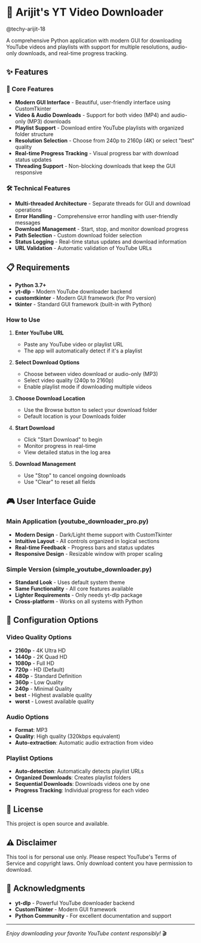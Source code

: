 # 🎥 Arijit's YT Video Downloader

@techy-arijit-18

A comprehensive Python application with modern GUI for downloading YouTube videos and playlists with support for multiple resolutions, audio-only downloads, and real-time progress tracking.

## ✨ Features

### 🎯 Core Features
- **Modern GUI Interface** - Beautiful, user-friendly interface using CustomTkinter
- **Video & Audio Downloads** - Support for both video (MP4) and audio-only (MP3) downloads
- **Playlist Support** - Download entire YouTube playlists with organized folder structure
- **Resolution Selection** - Choose from 240p to 2160p (4K) or select "best" quality
- **Real-time Progress Tracking** - Visual progress bar with download status updates
- **Threading Support** - Non-blocking downloads that keep the GUI responsive

### 🛠️ Technical Features  
- **Multi-threaded Architecture** - Separate threads for GUI and download operations
- **Error Handling** - Comprehensive error handling with user-friendly messages
- **Download Management** - Start, stop, and monitor download progress
- **Path Selection** - Custom download folder selection
- **Status Logging** - Real-time status updates and download information
- **URL Validation** - Automatic validation of YouTube URLs

## 📋 Requirements

- **Python 3.7+**
- **yt-dlp** - Modern YouTube downloader backend
- **customtkinter** - Modern GUI framework (for Pro version)
- **tkinter** - Standard GUI framework (built-in with Python)

### How to Use

1. **Enter YouTube URL**
   - Paste any YouTube video or playlist URL
   - The app will automatically detect if it's a playlist

2. **Select Download Options**
   - Choose between video download or audio-only (MP3)
   - Select video quality (240p to 2160p)
   - Enable playlist mode if downloading multiple videos

3. **Choose Download Location**
   - Use the Browse button to select your download folder
   - Default location is your Downloads folder

4. **Start Download**
   - Click "Start Download" to begin
   - Monitor progress in real-time
   - View detailed status in the log area

5. **Download Management**
   - Use "Stop" to cancel ongoing downloads
   - Use "Clear" to reset all fields

## 🎮 User Interface Guide

### Main Application (youtube_downloader_pro.py)
- **Modern Design** - Dark/Light theme support with CustomTkinter
- **Intuitive Layout** - All controls organized in logical sections
- **Real-time Feedback** - Progress bars and status updates
- **Responsive Design** - Resizable window with proper scaling

### Simple Version (simple_youtube_downloader.py)
- **Standard Look** - Uses default system theme
- **Same Functionality** - All core features available
- **Lighter Requirements** - Only needs yt-dlp package
- **Cross-platform** - Works on all systems with Python

## 🔧 Configuration Options

### Video Quality Options
- **2160p** - 4K Ultra HD
- **1440p** - 2K Quad HD  
- **1080p** - Full HD
- **720p** - HD (Default)
- **480p** - Standard Definition
- **360p** - Low Quality
- **240p** - Minimal Quality
- **best** - Highest available quality
- **worst** - Lowest available quality

### Audio Options
- **Format**: MP3
- **Quality**: High quality (320kbps equivalent)
- **Auto-extraction**: Automatic audio extraction from video

### Playlist Options
- **Auto-detection**: Automatically detects playlist URLs
- **Organized Downloads**: Creates playlist folders
- **Sequential Downloads**: Downloads videos one by one
- **Progress Tracking**: Individual progress for each video

## 📄 License
This project is open source and available.

## ⚠️ Disclaimer
This tool is for personal use only. Please respect YouTube's Terms of Service and copyright laws. Only download content you have permission to download.

## 🎉 Acknowledgments
- **yt-dlp** - Powerful YouTube downloader backend
- **CustomTkinter** - Modern GUI framework
- **Python Community** - For excellent documentation and support

---

*Enjoy downloading your favorite YouTube content responsibly!* 🎬